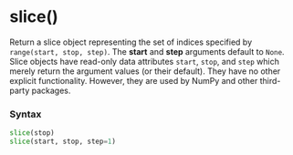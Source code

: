 # slice()
Return a slice object representing the set of indices specified by `range(start, stop, step)`. The **start** and **step** arguments default to `None`. Slice objects have read-only data attributes `start`, `stop`, and `step` which merely return the argument values (or their default). They have no other explicit functionality. However, they are used by NumPy and other third-party packages.

### Syntax
```python
slice(stop)
slice(start, stop, step=1)
```